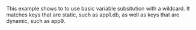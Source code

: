 This example shows to to use basic variable subsitution with a wildcard.  It matches keys that are static, such as app1.db, as well as keys that are dynamic, such as app9.
